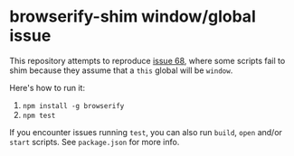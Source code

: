 browserify-shim window/global issue
===================================

This repository attempts to reproduce [issue 68](https://github.com/thlorenz/browserify-shim/issues/68), where some scripts fail to shim because they assume that a `this` global will be `window`.

Here's how to run it:

1. `npm install -g browserify`
2. `npm test`

If you encounter issues running `test`, you can also run `build`, `open` and/or `start` scripts. See `package.json` for more info.
